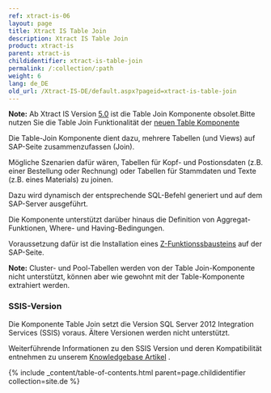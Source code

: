 ```yaml
---
ref: xtract-is-06
layout: page
title: Xtract IS Table Join
description: Xtract IS Table Join
product: xtract-is
parent: xtract-is
childidentifier: xtract-is-table-join
permalink: /:collection/:path
weight: 6
lang: de_DE
old_url: /Xtract-IS-DE/default.aspx?pageid=xtract-is-table-join
---
```


<div class="alert alert-info">
  <i class="fas fa-info-circle"></i>
  <strong>Note:</strong> Ab Xtract IS Version <a href="https://kb.theobald-software.com/release-notes/XtractIS-5.0.0.html" class="alert-link">5.0</a> ist die Table Join Komponente obsolet.Bitte nutzen Sie die Table Join Funktionalität der <a href="./xtract-is-table" class="alert-link">neuen Table Komponente</a>
</div>

Die Table-Join Komponente dient dazu, mehrere Tabellen (und Views) auf SAP-Seite zusammenzufassen (Join).  <br>

Mögliche Szenarien dafür wären, Tabellen für Kopf- und Postionsdaten (z.B. einer Bestellung oder Rechnung) oder Tabellen für Stammdaten und Texte (z.B. eines Materials) zu joinen. <br>

Dazu wird dynamisch der entsprechende SQL-Befehl generiert und auf dem SAP-Server ausgeführt. 

Die Komponente unterstützt darüber hinaus die Definition von Aggregat-Funktionen, Where- und Having-Bedingungen. 

Voraussetzung dafür ist die Installation eines [Z-Funktionssbausteins](https://kb.theobald-software.com/sap/installation-of-the-function-module-z_xtract_is_table_join) auf der SAP-Seite. 

<div class="alert alert-info">
  <i class="fas fa-info-circle"></i> <strong>Note:</strong> Cluster- und Pool-Tabellen werden von der Table Join-Komponente nicht unterstützt, können aber wie gewohnt mit der Table-Komponente extrahiert werden.
</div>

### SSIS-Version

Die Komponente Table Join setzt die Version SQL Server 2012 Integration Services (SSIS) voraus. Ältere Versionen werden nicht unterstützt. 

Weiterführende Informationen zu den SSIS Version und deren Kompatibilität entnehmen zu unserem [Knowledgebase Artikel](https://kb.theobald-software.com/xtract-is/list-of-the-ssisvs-versions-supported-by-xtract-is) .

{% include _content/table-of-contents.html parent=page.childidentifier collection=site.de %}

